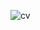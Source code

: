 ![cv](https://user-images.githubusercontent.com/19892351/30786721-ede5a964-a17a-11e7-806d-5ecedf4218bd.png)
